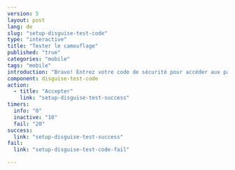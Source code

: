```yaml
---
version: 5
layout: post
lang: de
slug: "setup-disguise-test-code"
type: "interactive"
title: "Tester le camouflage"
published: "true"
categories: "mobile"
tags: "mobile"
introduction: "Bravo! Entrez votre code de sécurité pour accéder aux paramètres."
component: disguise-test-code
action: 
  - title: "Accepter"
    link: "setup-disguise-test-success"
timers:
  info: "0"
  inactive: "10"
  fail: "20"
success: 
  link: "setup-disguise-test-success"
fail: 
  link: "setup-disguise-test-code-fail"  

---
```


